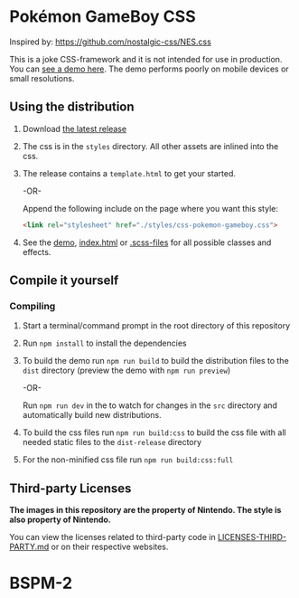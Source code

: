 # Pokémon GameBoy CSS

Inspired by: https://github.com/nostalgic-css/NES.css

This is a joke CSS-framework and it is not intended for use in production. You can [see a demo here](https://luttje.github.io/css-pokemon-gameboy/). The demo performs poorly on mobile devices or small resolutions.

## Using the distribution

1. Download [the latest release](https://github.com/luttje/css-pokemon-gameboy/releases)

2. The css is in the `styles` directory. All other assets are inlined into the css.

3. The release contains a `template.html` to get your started.

    -OR-

    Append the following include on the page where you want this style:

    ```html
    <link rel="stylesheet" href="./styles/css-pokemon-gameboy.css">
    ```

4. See the [demo](https://luttje.github.io/css-pokemon-gameboy/), [index.html](./index.html) or [.scss-files](./src/scss/) for all possible classes and effects.

## Compile it yourself

### Compiling

1. Start a terminal/command prompt in the root directory of this repository

2. Run `npm install` to install the dependencies

3. To build the demo run `npm run build` to build the distribution files to the `dist` directory (preview the demo with `npm run preview`)

   -OR-

    Run `npm run dev` in the to watch for changes in the `src` directory and automatically build new distributions.

4. To build the css files run `npm run build:css` to build the css file with all needed static files to the `dist-release` directory

5. For the non-minified css file run `npm run build:css:full`

## Third-party Licenses

**The images in this repository are the property of Nintendo. The style is also property of Nintendo.**

You can view the licenses related to third-party code in [LICENSES-THIRD-PARTY.md](LICENSES-THIRD-PARTY.md) or on their respective websites.
# BSPM-2
